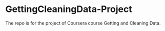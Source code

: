 # GettingCleaningData-Project
The repo is for the project of Coursera course Getting and Cleaning Data.

